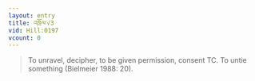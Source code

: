 ```yaml
---
layout: entry
title: འཁྲོལ་√3
vid: Hill:0197
vcount: 0
---
```

> To unravel, decipher, to be given permission, consent TC\. To untie something (Bielmeier 1988: 20)\.


